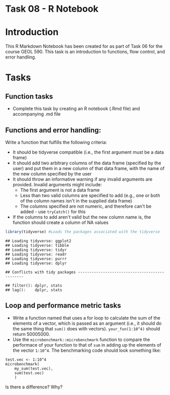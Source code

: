 # Task 08 - R Notebook

# Introduction

This R Markdown Notebook has been created for as part of Task 06 for the course GEOL 590. This task is an introduction to functions, flow control, and error handling.

# Tasks

## Function tasks
* Complete this task by creating an R notebook (.Rmd file) and accompanying .md file

## Functions and error handling:
Write a function that fulfills the following criteria:

* It should be tidyverse compatible (i.e., the first argument must be a data frame)
* It should add two arbitrary columns of the data frame (specified by the user) and put them in a new column of that data frame, with the name of the new column specified by the user
* It should throw an informative warning if any invalid arguments are provided. Invalid arguments might include:
    * The first argument is not a data frame
    * Less than two valid columns are specified to add (e.g., one or both of the column names isn't in the supplied data frame) 
    * The columns specified are not numeric, and therefore can't be added - use `tryCatch()` for this
* If the columns to add aren't valid but the new column name is, the function should create a column of NA values


```r
library(tidyverse) #Loads the packages associated with the tidyverse
```

```
## Loading tidyverse: ggplot2
## Loading tidyverse: tibble
## Loading tidyverse: tidyr
## Loading tidyverse: readr
## Loading tidyverse: purrr
## Loading tidyverse: dplyr
```

```
## Conflicts with tidy packages ----------------------------------------------
```

```
## filter(): dplyr, stats
## lag():    dplyr, stats
```

## Loop and performance metric tasks
* Write a function named that uses a for loop to calculate the sum of the elements of a vector, which is passed as an argument (i.e., it should do the same thing that `sum()` does with vectors). `your_fun(1:10^4)` should return 50005000.
* Use the `microbenchmark::microbenchmark` function to compare the performace of your function to that of `sum` in adding up the elements of the vector `1:10^4`. The benchmarking code should look something like:
```
test.vec <- 1:10^4
microbenchmark(
    my_sum(test.vec),
    sum(test.vec)
    )
```
Is there a difference? Why?



